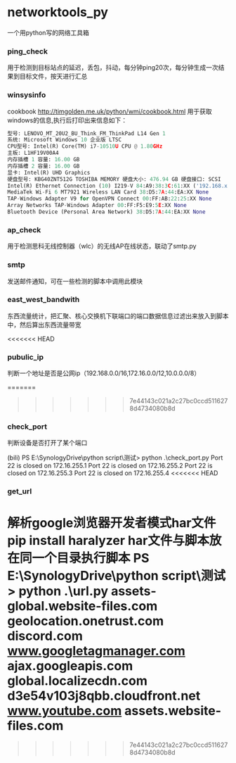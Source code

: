 # networktools_py
一个用python写的网络工具箱

### ping_check
用于检测到目标站点的延迟，丢包，抖动，每分钟ping20次，每分钟生成一次结果到目标文件，按天进行汇总

### winsysinfo
cookbook
http://timgolden.me.uk/python/wmi/cookbook.html
用于获取windows的信息,执行后打印出来信息如下：
```python
型号: LENOVO_MT_20U2_BU_Think_FM_ThinkPad L14 Gen 1
系统: Microsoft Windows 10 企业版 LTSC
CPU型号: Intel(R) Core(TM) i7-10510U CPU @ 1.80GHz
主板: L1HF19V00A4
内存插槽 1 容量: 16.00 GB
内存插槽 2 容量: 16.00 GB
显卡: Intel(R) UHD Graphics
硬盘型号: KBG40ZNT512G TOSHIBA MEMORY 硬盘大小: 476.94 GB 硬盘接口: SCSI
Intel(R) Ethernet Connection (10) I219-V 84:A9:38:3C:61:XX ('192.168.x.x', 'fe80::a362:6010:2804:xxxx')
MediaTek Wi-Fi 6 MT7921 Wireless LAN Card 38:D5:7A:44:EA:XX None
TAP-Windows Adapter V9 for OpenVPN Connect 00:FF:AB:22:25:XX None
Array Networks TAP-Windows Adapter 00:FF:F5:E9:5E:XX None
Bluetooth Device (Personal Area Network) 38:D5:7A:44:EA:XX None
```

### ap_check
用于检测思科无线控制器（wlc）的无线AP在线状态，联动了smtp.py

### smtp
发送邮件通知，可在一些检测的脚本中调用此模块

### east_west_bandwith
东西流量统计，把汇聚、核心交换机下联端口的端口数据信息过滤出来放入到脚本中，然后算出东西流量带宽

<<<<<<< HEAD

### pubulic_ip
判断一个地址是否是公网ip（192.168.0.0/16,172.16.0.0/12,10.0.0.0/8）

=======
>>>>>>> 7e44143c021a2c27bc0ccd5116278d4734080b8d
### check_port
判断设备是否打开了某个端口

(bili) PS E:\SynologyDrive\python script\测试> python .\check_port.py
Port 22 is closed on 172.16.255.1
Port 22 is closed on 172.16.255.2
Port 22 is closed on 172.16.255.3
Port 22 is closed on 172.16.255.4
<<<<<<< HEAD

### get_url

解析google浏览器开发者模式har文件
pip install haralyzer
har文件与脚本放在同一个目录执行脚本
PS E:\SynologyDrive\python script\测试> python .\url.py
assets-global.website-files.com
geolocation.onetrust.com
discord.com
www.googletagmanager.com
ajax.googleapis.com
global.localizecdn.com
d3e54v103j8qbb.cloudfront.net
www.youtube.com
assets.website-files.com
=======
>>>>>>> 7e44143c021a2c27bc0ccd5116278d4734080b8d
